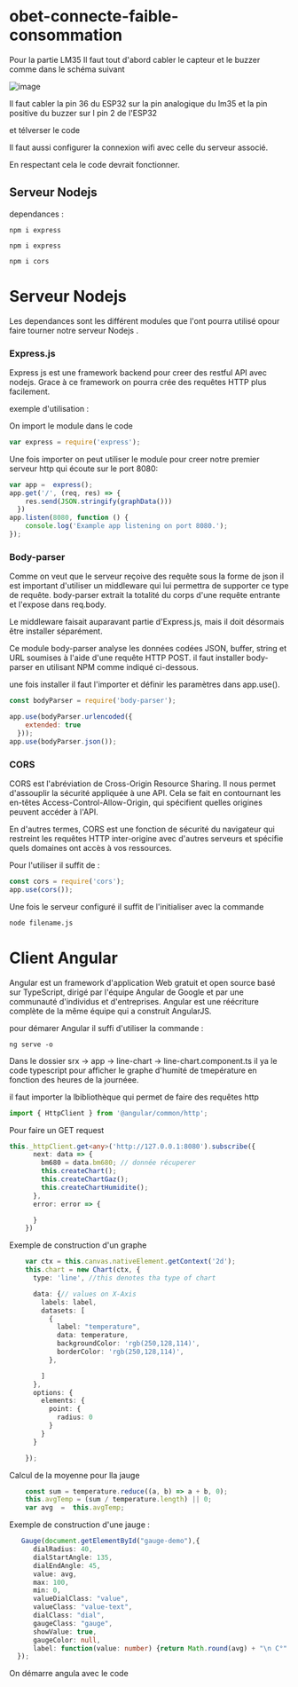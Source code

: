 # obet-connecte-faible-consommation
Pour la partie LM35
Il faut tout d'abord cabler le capteur et le buzzer comme dans le schéma suivant

![image](https://user-images.githubusercontent.com/75209363/192166924-470ccdf0-5e2e-42c0-9acb-7ad4d71e83cc.png)

Il faut cabler la pin 36 du ESP32 sur la pin analogique du lm35 et la pin positive du buzzer sur l pin 2 de l'ESP32

et télverser le code 

Il faut aussi configurer la connexion wifi avec celle du serveur associé.

En respectant cela le code devrait fonctionner.

## Serveur Nodejs

dependances :

```
npm i express

```

```
npm i express

```
```
npm i cors
```

# Serveur Nodejs

Les dependances sont les différent modules que l'ont pourra utilisé opour faire tourner notre serveur Nodejs .

### Express.js

Express js est une framework backend pour creer des restful API avec nodejs.  Grace à ce framework on pourra crée des requêtes HTTP plus facilement.

exemple d'utilisation   :

On import le module dans le code 

```js
var express = require('express');
```

Une fois importer on peut  utiliser le module pour creer notre premier serveur http  qui écoute sur le port 8080:

````js
var app =  express();
app.get('/', (req, res) => {
    res.send(JSON.stringify(graphData()))
  })
app.listen(8080, function () {
    console.log('Example app listening on port 8080.');
});
````

### Body-parser

Comme on veut que le serveur reçoive des  requête sous la forme de json il est important d'utiliser un middleware qui lui permettra de supporter ce type de requête. body-parser extrait la totalité du corps d'une requête entrante et l'expose dans req.body.

Le middleware faisait auparavant partie d'Express.js, mais il doit  désormais  être installer séparément.

Ce module body-parser analyse les données codées JSON, buffer, string et URL soumises à l'aide d'une requête HTTP POST. il faut installer body-parser en utilisant NPM comme indiqué ci-dessous.

une fois installer il faut l'importer et définir les paramètres dans app.use().

````js
const bodyParser = require('body-parser');

app.use(bodyParser.urlencoded({
    extended: true
  }));
app.use(bodyParser.json());

````

### CORS

CORS est l'abréviation de Cross-Origin Resource Sharing. Il nous permet d'assouplir la sécurité appliquée à une API. Cela se fait en contournant les en-têtes Access-Control-Allow-Origin, qui spécifient quelles origines peuvent accéder à l'API.

En d'autres termes, CORS est une fonction de sécurité du navigateur qui restreint les requêtes HTTP inter-origine avec d'autres serveurs et spécifie quels domaines ont accès à vos ressources.

Pour l'utiliser il suffit de   :

```js 
const cors = require('cors');
app.use(cors());

```

Une fois le serveur configuré il suffit de l'initialiser avec la commande 

``` 
node filename.js 
```

# Client Angular 

Angular est un framework d'application Web gratuit et open source basé sur TypeScript, dirigé par l'équipe Angular de Google et par une communauté d'individus et d'entreprises. Angular est une réécriture complète de la même équipe qui a construit AngularJS.

pour démarer Angular il suffi d'utiliser la commande :

```
ng serve -o
```


Dans le dossier srx ->  app -> line-chart -> line-chart.component.ts  il ya le code typescript pour afficher le graphe d'humité de tmepérature  en fonction des heures de la journéee.

il faut importer la lbibliothèque qui permet de faire des requêtes http 

```ts
import { HttpClient } from '@angular/common/http';
```

Pour faire un GET request  

```ts
this._httpClient.get<any>('http://127.0.0.1:8080').subscribe({
      next: data => {
        bm680 = data.bm680; // donnée récuperer
        this.createChart();
        this.createChartGaz();
        this.createChartHumidite();
      },
      error: error => {

      }
    })

```



Exemple de construction d'un graphe


```ts
    var ctx = this.canvas.nativeElement.getContext('2d');
    this.chart = new Chart(ctx, {
      type: 'line', //this denotes tha type of chart

      data: {// values on X-Axis
        labels: label,
        datasets: [
          {
            label: "temperature",
            data: temperature,
            backgroundColor: 'rgb(250,128,114)',
            borderColor: 'rgb(250,128,114)',
          },

        ]
      },
      options: {
        elements: {
          point: {
            radius: 0
          }
        }
      }

    });
```

Calcul de la moyenne  pour lla jauge
```ts
    const sum = temperature.reduce((a, b) => a + b, 0);
    this.avgTemp = (sum / temperature.length) || 0;
    var avg  =  this.avgTemp;
```

Exemple de construction  d'une jauge   :

```ts
   Gauge(document.getElementById("gauge-demo"),{
      dialRadius: 40,
      dialStartAngle: 135,
      dialEndAngle: 45,
      value: avg,
      max: 100,
      min: 0,
      valueDialClass: "value",
      valueClass: "value-text",
      dialClass: "dial",
      gaugeClass: "gauge",
      showValue: true,
      gaugeColor: null,
      label: function(value: number) {return Math.round(avg) + "\n C°" ;} // returns a string label that will be rendered in the center
  });
```
On démarre angula avec le code  



